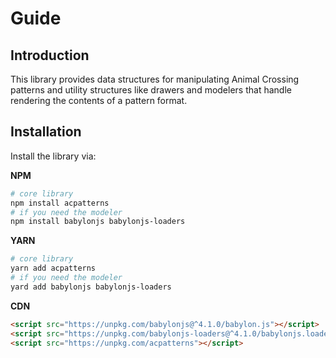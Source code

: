 # Guide

## Introduction

 This library provides data structures for manipulating Animal Crossing patterns and  utility structures like drawers and modelers that handle rendering the contents of a pattern format.

## Installation

Install the library via:

**NPM**

``` bash
# core library
npm install acpatterns
# if you need the modeler
npm install babylonjs babylonjs-loaders
```

**YARN**

``` bash
# core library
yarn add acpatterns
# if you need the modeler
yard add babylonjs babylonjs-loaders
```

**CDN**

<code-group>
<code-block title="unpkg">

``` html
<script src="https://unpkg.com/babylonjs@^4.1.0/babylon.js"></script>
<script src="https://unpkg.com/babylonjs-loaders@^4.1.0/babylonjs.loaders.min.js"></script>
<script src="https://unpkg.com/acpatterns"></script>
```

</code-block>
</code-group>
